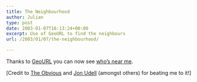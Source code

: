 ```yaml
---
title: The Neighbourhood
author: Julian
type: post
date: 2003-01-07T16:13:24+00:00
excerpt: Use of GeoURL to find the neighbours
url: /2003/01/07/the-neighbourhood/

---
```

Thanks to [GeoURL][1] you can now see <a href = "http://geourl.org/near/alt.html?p=http%3A%2F%2Fwww.synesthesia.co.uk%2Fblog%2F&lat=&lon=&dist=500">who&#8217;s near me</a>.
  
[Credit to [The Obvious][2] and [Jon Udell][3] (amongst others) for beating me to it!]

 [1]: http://geourl.org/
 [2]: http://theobviousblog.net/blog/
 [3]: http://weblog.infoworld.com/udell/2003/01/03.html#a562